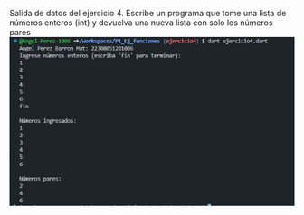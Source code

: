 Salida de datos del ejercicio 4. Escribe un programa que tome una lista de números enteros (int) y devuelva una nueva lista con solo los números pares
![alt text](image-5.png)